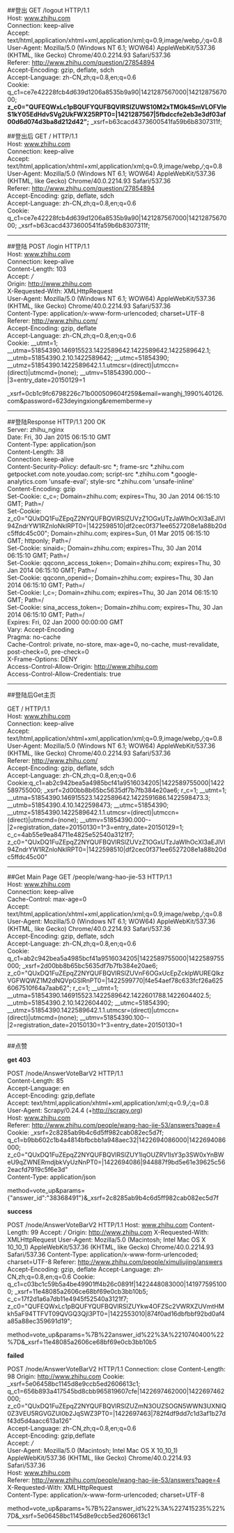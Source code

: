 ##登出
GET /logout HTTP/1.1  
Host: www.zhihu.com  
Connection: keep-alive  
Accept: text/html,application/xhtml+xml,application/xml;q=0.9,image/webp,*/*;q=0.8  
User-Agent: Mozilla/5.0 (Windows NT 6.1; WOW64) AppleWebKit/537.36 (KHTML, like Gecko) Chrome/40.0.2214.93 Safari/537.36  
Referer: http://www.zhihu.com/question/27854894  
Accept-Encoding: gzip, deflate, sdch  
Accept-Language: zh-CN,zh;q=0.8,en;q=0.6  
Cookie: q_c1=ce7e42228fcb4d639d1206a8535b9a90|1421287567000|1421287567000;  **z_c0="QUFEQWxLc1pBQUFYQUFBQVlRSlZUWS10M2xTMGk4SmVLOFVIeS1kY05EdHdvSVg2UkFWX25RPT0=|1421287567|5fbdccfe2eb3e3df03af00d6d074d3ba8d212d42";** _xsrf=b63cacd4373600541fa59b6b8307311f;  

##登出后
GET / HTTP/1.1  
Host: www.zhihu.com  
Connection: keep-alive  
Accept: text/html,application/xhtml+xml,application/xml;q=0.9,image/webp,*/*;q=0.8  
User-Agent: Mozilla/5.0 (Windows NT 6.1; WOW64) AppleWebKit/537.36 (KHTML, like Gecko) Chrome/40.0.2214.93 Safari/537.36  
Referer: http://www.zhihu.com/question/27854894  
Accept-Encoding: gzip, deflate, sdch  
Accept-Language: zh-CN,zh;q=0.8,en;q=0.6  
Cookie: q_c1=ce7e42228fcb4d639d1206a8535b9a90|1421287567000|1421287567000;   _xsrf=b63cacd4373600541fa59b6b8307311f;  

---
##登陆
POST /login HTTP/1.1  
Host: www.zhihu.com  
Connection: keep-alive  
Content-Length: 103  
Accept: */*  
Origin: http://www.zhihu.com  
X-Requested-With: XMLHttpRequest  
User-Agent: Mozilla/5.0 (Windows NT 6.1; WOW64) AppleWebKit/537.36 (KHTML, like Gecko) Chrome/40.0.2214.93 Safari/537.36  
Content-Type: application/x-www-form-urlencoded; charset=UTF-8  
Referer: http://www.zhihu.com/  
Accept-Encoding: gzip, deflate  
Accept-Language: zh-CN,zh;q=0.8,en;q=0.6  
Cookie: __utmt=1; __utma=51854390.146915523.1422589642.1422589642.1422589642.1; __utmb=51854390.2.10.1422589642; __utmc=51854390; __utmz=51854390.1422589642.1.1.utmcsr=(direct)|utmccn=(direct)|utmcmd=(none); __utmv=51854390.000--|3=entry_date=20150129=1   

_xsrf=0cb1c9fc6798226c71b000509604f259&email=wanghj_1990%40126.com&password=623deyingxiong&rememberme=y   

---
##登陆Response
HTTP/1.1 200 OK  
Server: zhihu_nginx  
Date: Fri, 30 Jan 2015 06:15:10 GMT  
Content-Type: application/json  
Content-Length: 38  
Connection: keep-alive  
Content-Security-Policy: default-src *; frame-src *.zhihu.com getpocket.com note.youdao.com; script-src *.zhihu.com *.google-analytics.com 'unsafe-eval'; style-src *.zhihu.com 'unsafe-inline'  
Content-Encoding: gzip  
Set-Cookie: c_c=; Domain=zhihu.com; expires=Thu, 30 Jan 2014 06:15:10 GMT; Path=/  
Set-Cookie: z_c0="QUxDQ1FuZEpqZ2NYQUFBQVlRSlZUVzZ1OGxUTzJaWlhOcXI3aEJlVl94ZndrYW1RZnloNklRPT0=|1422598510|df2cec0f371ee6527208e1a88b20dc5ffdc45c00"; Domain=zhihu.com; expires=Sun, 01 Mar 2015 06:15:10 GMT; httponly; Path=/  
Set-Cookie: sinaid=; Domain=zhihu.com; expires=Thu, 30 Jan 2014 06:15:10 GMT; Path=/  
Set-Cookie: qqconn_access_token=; Domain=zhihu.com; expires=Thu, 30 Jan 2014 06:15:10 GMT; Path=/  
Set-Cookie: qqconn_openid=; Domain=zhihu.com; expires=Thu, 30 Jan 2014 06:15:10 GMT; Path=/  
Set-Cookie: l_c=; Domain=zhihu.com; expires=Thu, 30 Jan 2014 06:15:10 GMT; Path=/  
Set-Cookie: sina_access_token=; Domain=zhihu.com; expires=Thu, 30 Jan 2014 06:15:10 GMT; Path=/  
Expires: Fri, 02 Jan 2000 00:00:00 GMT  
Vary: Accept-Encoding  
Pragma: no-cache  
Cache-Control: private, no-store, max-age=0, no-cache, must-revalidate, post-check=0, pre-check=0  
X-Frame-Options: DENY  
Access-Control-Allow-Origin: http://www.zhihu.com  
Access-Control-Allow-Credentials: true  
 
 ---
 
##登陆后Get主页

GET / HTTP/1.1  
Host: www.zhihu.com  
Connection: keep-alive  
Accept: text/html,application/xhtml+xml,application/xml;q=0.9,image/webp,*/*;q=0.8  
User-Agent: Mozilla/5.0 (Windows NT 6.1; WOW64) AppleWebKit/537.36 (KHTML, like Gecko) Chrome/40.0.2214.93 Safari/537.36  
Referer: http://www.zhihu.com/  
Accept-Encoding: gzip, deflate, sdch  
Accept-Language: zh-CN,zh;q=0.8,en;q=0.6    
Cookie:q_c1=ab2c942bea5a4985bcf41a9516034205|1422589755000|1422589755000; _xsrf=2d00bb8b65bc5635df7b7fb384e20ae6; r_c=1; __utmt=1; __utma=51854390.146915523.1422589642.1422591686.1422598473.3; __utmb=51854390.4.10.1422598473; __utmc=51854390; __utmz=51854390.1422589642.1.1.utmcsr=(direct)|utmccn=(direct)|utmcmd=(none); __utmv=51854390.000--|2=registration_date=20150130=1^3=entry_date=20150129=1; c_c=4ab55e9ea84711e4825e52540a3121f7; z_c0="QUxDQ1FuZEpqZ2NYQUFBQVlRSlZUVzZ1OGxUTzJaWlhOcXI3aEJlVl94ZndrYW1RZnloNklRPT0=|1422598510|df2cec0f371ee6527208e1a88b20dc5ffdc45c00"    
 
---

##Get Main Page
GET /people/wang-hao-jie-53 HTTP/1.1  
Host: www.zhihu.com  
Connection: keep-alive  
Cache-Control: max-age=0  
Accept: text/html,application/xhtml+xml,application/xml;q=0.9,image/webp,*/*;q=0.8  
User-Agent: Mozilla/5.0 (Windows NT 6.1; WOW64) AppleWebKit/537.36 (KHTML, like Gecko) Chrome/40.0.2214.93 Safari/537.36  
Accept-Encoding: gzip, deflate, sdch  
Accept-Language: zh-CN,zh;q=0.8,en;q=0.6  
Cookie: q_c1=ab2c942bea5a4985bcf41a9516034205|1422589755000|1422589755000; _xsrf=2d00bb8b65bc5635df7b7fb384e20ae6; z_c0="QUxDQ1FuZEpqZ2NYQUFBQVlRSlZUVnF6OGxUcEpZcklpWUREQlkzVGFWQWZ1M2dNQVpGSlRnPT0=|1422599770|f4e54aef78c633fcf26a6256067510f64a7aab62"; r_c=1; __utmt=1; __utma=51854390.146915523.1422589642.1422601788.1422604402.5; __utmb=51854390.2.10.1422604402; __utmc=51854390; __utmz=51854390.1422589642.1.1.utmcsr=(direct)|utmccn=(direct)|utmcmd=(none); __utmv=51854390.100--|2=registration_date=20150130=1^3=entry_date=20150130=1  

---
##点赞

**get 403**

POST /node/AnswerVoteBarV2 HTTP/1.1  
Content-Length: 85  
Accept-Language: en  
Accept-Encoding: gzip,deflate  
Accept: text/html,application/xhtml+xml,application/xml;q=0.9,*/*;q=0.8  
User-Agent: Scrapy/0.24.4 (+http://scrapy.org)  
Host: www.zhihu.com  
Referer: http://www.zhihu.com/people/wang-hao-jie-53/answers?page=4  
Cookie: _xsrf=2c8285ab9b4c6d5ff982cab082ec5d7f;   q_c1=b9bb602c1b4a4814bfbcbb1a948aec32|1422694086000|1422694086000;  z_c0="QUxDQ1FuZEpqZ2NYQUFBQVlRSlZUY1lqOUZRV1lsY3p3SW0xYnBWeU9qZWNERmdjbkVyUzNnPT0=|1422694086|944887f9bd5e61e39625c562eacfd7919c5f6e3d"  
Content-Type: application/json    

method=vote_up&params={"answer_id":"38368491"}&_xsrf=2c8285ab9b4c6d5ff982cab082ec5d7f  

**success**

POST /node/AnswerVoteBarV2 HTTP/1.1
Host: www.zhihu.com
Content-Length: 99
Accept: */*
Origin: http://www.zhihu.com
X-Requested-With: XMLHttpRequest
User-Agent: Mozilla/5.0 (Macintosh; Intel Mac OS X 10_10_1) AppleWebKit/537.36 (KHTML, like Gecko) Chrome/40.0.2214.93 Safari/537.36
Content-Type: application/x-www-form-urlencoded; charset=UTF-8
Referer: http://www.zhihu.com/people/ximuliujing/answers
Accept-Encoding: gzip, deflate
Accept-Language: zh-CN,zh;q=0.8,en;q=0.6
Cookie: q_c1=c03bc1c59b5a4be49901ff4b26c0891f|1422448083000|1419775951000; _xsrf=11e48085a2606ce68bf69e0cb3bb10b5; c_c=17f2d1a6a7db11e4945f52540a3121f7; z_c0="QUFEQWxLc1pBQUFYQUFBQVlRSlZUYkw4OFZSc2VWRXZUVmtHMkh5aF94TTFVT09QVGQ3Qjl3PT0=|1422553010|874f0ad16dbfbbf92bd0af4a85a88ec359691d19";

method=vote_up&params=%7B%22answer_id%22%3A%2210740400%22%7D&_xsrf=11e48085a2606ce68bf69e0cb3bb10b5

**failed**

POST /node/AnswerVoteBarV2 HTTP/1.1
Connection: close
Content-Length: 98
Origin: http://www.zhihu.com
Cookie: _xsrf=5e06458bc1145d8e9ccb5ed2606613c1;   q_c1=656b893a417545bd8cbb965819607cfe|1422697462000|1422697462000;   z_c0="QUxDQ1FuZEpqZ2NYQUFBQVlRSlZUZmN3OUZSOGN5WWN3UXNIQ0Z3VEU5RGVGZUl0b2JqSWZ3PT0=|1422697463|782f4df9dd7c1d3af1b27df43d5d4aacc613a126"  
Accept-Language: zh-CN,zh;q=0.8,en;q=0.6  
Accept-Encoding: gzip,deflate  
Accept: */*  
User-Agent: Mozilla/5.0 (Macintosh; Intel Mac OS X 10_10_1) AppleWebKit/537.36  (KHTML, like Gecko) Chrome/40.0.2214.93 Safari/537.36  
Host: www.zhihu.com  
Referer: http://www.zhihu.com/people/wang-hao-jie-53/answers?page=4  
X-Requested-With: XMLHttpRequest  
Content-Type: application/x-www-form-urlencoded; charset=UTF-8  

method=vote_up&params=%7B%22answer_id%22%3A%227415235%22%7D&_xsrf=5e06458bc1145d8e9ccb5ed2606613c1  

---
